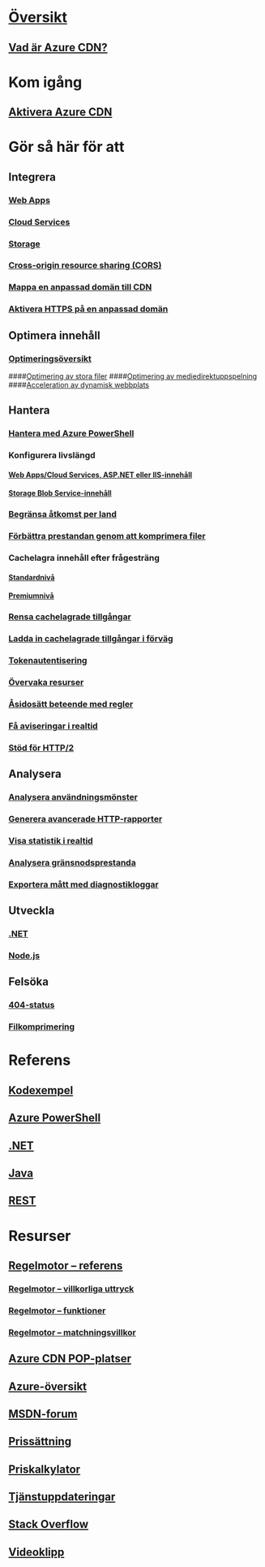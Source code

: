 # [Översikt](cdn-overview.md)
## [Vad är Azure CDN?](../best-practices-cdn.md?toc=%2fazure%2fcdn%2ftoc.json)

# Kom igång
## [Aktivera Azure CDN](cdn-create-new-endpoint.md)

# Gör så här för att
## Integrera
### [Web Apps](../app-service/app-service-web-tutorial-content-delivery-network.md?toc=%2fazure%2fcdn%2ftoc.json)
### [Cloud Services](cdn-cloud-service-with-cdn.md)
### [Storage](cdn-create-a-storage-account-with-cdn.md)
### [Cross-origin resource sharing (CORS)](cdn-cors.md)
### [Mappa en anpassad domän till CDN](cdn-map-content-to-custom-domain.md)
### [Aktivera HTTPS på en anpassad domän](cdn-custom-ssl.md)
## Optimera innehåll
### [Optimeringsöversikt](cdn-optimization-overview.md)
####[Optimering av stora filer](cdn-large-file-optimization.md)
####[Optimering av mediedirektuppspelning](cdn-media-streaming-optimization.md)
####[Acceleration av dynamisk webbplats](cdn-dynamic-site-acceleration.md)
 
## Hantera
### [Hantera med Azure PowerShell](cdn-manage-powershell.md)
### Konfigurera livslängd
#### [Web Apps/Cloud Services, ASP.NET eller IIS-innehåll](cdn-manage-expiration-of-cloud-service-content.md)
#### [Storage Blob Service-innehåll](cdn-manage-expiration-of-blob-content.md)
### [Begränsa åtkomst per land](cdn-restrict-access-by-country.md)
### [Förbättra prestandan genom att komprimera filer](cdn-improve-performance.md)
### Cachelagra innehåll efter frågesträng
#### [Standardnivå](cdn-query-string.md)
#### [Premiumnivå](cdn-query-string-premium.md)
### [Rensa cachelagrade tillgångar](cdn-purge-endpoint.md)
### [Ladda in cachelagrade tillgångar i förväg](cdn-preload-endpoint.md)
### [Tokenautentisering](cdn-token-auth.md)
### [Övervaka resurser](cdn-resource-health.md)
### [Åsidosätt beteende med regler](cdn-rules-engine.md)
### [Få aviseringar i realtid](cdn-real-time-alerts.md)
### [Stöd för HTTP/2](cdn-http2.md)

## Analysera
### [Analysera användningsmönster](cdn-analyze-usage-patterns.md)
### [Generera avancerade HTTP-rapporter](cdn-advanced-http-reports.md)
### [Visa statistik i realtid](cdn-real-time-stats.md)
### [Analysera gränsnodsprestanda](cdn-edge-performance.md)
### [Exportera mått med diagnostikloggar](cdn-log-analysis.md)

## Utveckla
### [.NET](cdn-app-dev-net.md)
### [Node.js](cdn-app-dev-node.md)

## Felsöka
### [404-status](cdn-troubleshoot-endpoint.md)
### [Filkomprimering](cdn-troubleshoot-compression.md)

# Referens
## [Kodexempel](https://azure.microsoft.com/en-us/resources/samples/?service=cdn)
## [Azure PowerShell](/powershell/module/azurerm.cdn)
## [.NET](/dotnet/api/microsoft.azure.management.cdn)
## [Java](/java/api/com.microsoft.azure.management.cdn)
## [REST](/rest/api/cdn/)

# Resurser
##  [Regelmotor – referens](cdn-rules-engine-reference.md)
### [Regelmotor – villkorliga uttryck](cdn-rules-engine-reference-conditional-expressions.md)
### [Regelmotor – funktioner](cdn-rules-engine-reference-features.md)
### [Regelmotor – matchningsvillkor](cdn-rules-engine-reference-match-conditions.md)
## [Azure CDN POP-platser](cdn-pop-locations.md)
## [Azure-översikt](https://azure.microsoft.com/roadmap/)
## [MSDN-forum](https://social.msdn.microsoft.com/Forums/en-US/home?forum=azurecdn)
## [Prissättning](https://azure.microsoft.com/pricing/details/cdn/)
## [Priskalkylator](https://azure.microsoft.com/pricing/calculator/)
## [Tjänstuppdateringar](https://azure.microsoft.com/updates/?product=cdn)
## [Stack Overflow](http://stackoverflow.com/questions/tagged/azure-cdn)
## [Videoklipp](https://azure.microsoft.com/documentation/videos/index/?services=cdn)

